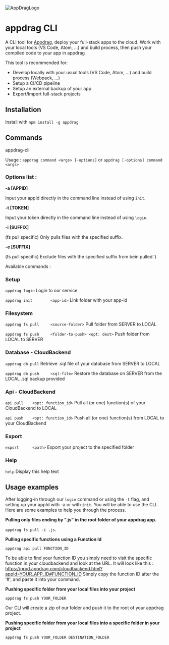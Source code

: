 
![AppDragLogo](https://appdrag.com/img/logo-blanc.svg)
# appdrag CLI
A CLI tool for [Appdrag](https://appdrag.com/), deploy your full-stack apps to the cloud.
Work with your local tools (VS Code, Atom, ...) and build process, then push your compiled code to your app in appdrag

This tool is recommended for:
- Develop locally with your usual tools (VS Code, Atom, ...) and build process (Webpack, ...)
- Setup a CI/CD pipeline 
- Setup an external backup of your app
- Export/Import full-stack projects

## Installation

Install with 
`npm install -g appdrag`

## Commands

appdrag-cli

Usage  : `appdrag command <args> [-options]`
         or
         `appdrag [-options] command <args>`

### Options list :
 
   **-a [APPID]**
   
   Input your appId directly in the command line instead of using `init`.

   **-t [TOKEN]**
   
   Input your token directly in the command line instead of using `login`.

   **-i [SUFFIX]**
   
   (fs pull specific) Only pulls files with the specified suffix.

   **-e [SUFFIX]**
   
   (fs pull specific) Exclude files with the specified suffix from bein pulled.')


Available commands :


### Setup

   `appdrag login` 					                     Login to our service
   
   `appdrag init 	    <app-id>` 			            Link folder with your app-id
   

### Filesystem
  
   `appdrag fs pull  	<source-folder>` 		         Pull folder from SERVER to LOCAL
   
   `appdrag fs push  	<folder-to-push> <opt: dest>`	Push folder from LOCAL to SERVER
   

### Database - CloudBackend

   `appdrag db pull` 					                     Retrieve .sql file of your database from SERVER to LOCAL
   
   `appdrag db push  	<sql-file>` 			            Restore the database on SERVER from the LOCAL .sql backup provided
   

### Api - CloudBackend

   `api pull  	<opt: function_id>`		        Pull all (or one) function(s) of your CloudBackend to LOCAL
   
   `api push  	<opt: function_id>`		        Push all (or one) function(s) from LOCAL to your CloudBackend
   
   
### Export

   `export  	<path>`		                    Export your project to the specified folder

### Help

   `help` 					                    Display this help text
   
## Usage examples

After logging-in through our ``login`` command or using the ``-t`` flag, and setting up your appId with -a or with ``init``. You will be able to use the CLI.
Here are some examples to help you through the process.

**Pulling only files ending by ".js" in the root folder of your appdrag app.**

``appdrag fs pull -i .js``.

**Pulling specific functions using a Function Id**

``appdrag api pull FUNCTION_ID``

To be able to find your function ID you simply need to visit the specific function in your cloudbackend and look at the URL. 
It will look like this : https://prod.appdrag.com/cloudbackend.html?appId=YOUR_APP_ID#FUNCTION_ID Simply copy the function ID after the '#', and paste it into your command.


**Pushing specific folder from your local files into your project**

``appdrag fs push YOUR_FOLDER``

Our CLI will create a zip of our folder and push it to the root of your appdrag project.

**Pushing specific folder from your local files into a specific folder in your project**

``appdrag fs push YOUR_FOLDER DESTINATION_FOLDER``
